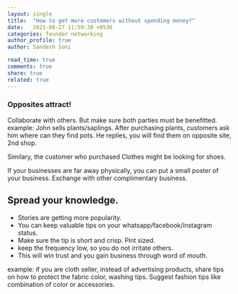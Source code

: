 ```yaml
---
layout: single
title:  "How to get more customers without spending money?"
date:   2021-08-27 11:59:30 +0530
categories: founder networking
author_profile: true
author: Sandesh Soni

read_time: true
comments: true
share: true
related: true
---
```


### Opposites attract!

Collaborate with others.
But make sure both parties must be benefitted.
example:
John sells plants/saplings.
After purchasing plants, customers ask him where can they find pots.
He replies, you will find them on opposite site, 2nd shop.

Similary, the customer who purchased Clothes might be looking for shoes.

If your businesses are far away physically, you can put a small poster of your business.
Exchange with other complimentary business.

## Spread your knowledge.
- Stories are getting more popularity.
- You can keep valuable tips on your whatsapp/facebook/instagram status.
- Make sure the tip is short and crisp. Pint sized.
- keep the frequency low, so you do not irritate others.
- This will win trust and you gain business through word of mouth.

example: if you are cloth seller, instead of advertising products, share tips on how to protect the fabric color, washing tips.
Suggest fashion tips like combination of color or accessories.



[jekyll-docs]: https://jekyllrb.com/docs/home
[jekyll-gh]:   https://github.com/jekyll/jekyll
[jekyll-talk]: https://talk.jekyllrb.com/
